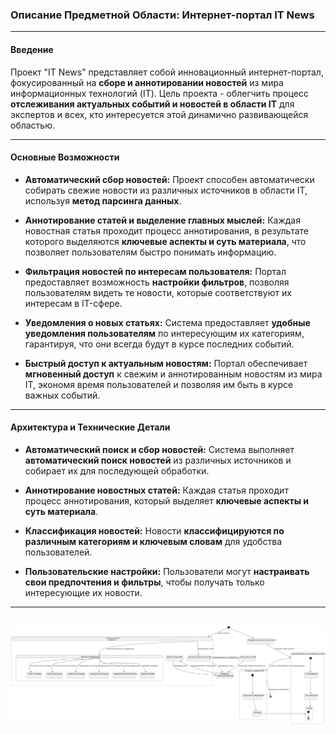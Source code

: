 ### **Описание Предметной Области: Интернет-портал IT News**

---

#### **Введение**

Проект "IT News" представляет собой инновационный интернет-портал, фокусированный на **сборе и аннотировании новостей** из мира информационных технологий (IT). Цель проекта - облегчить процесс **отслеживания актуальных событий и новостей в области IT** для экспертов и всех, кто интересуется этой динамично развивающейся областью.

---

#### **Основные Возможности**

- **Автоматический сбор новостей:**
  Проект способен автоматически собирать свежие новости из различных источников в области IT, используя **метод парсинга данных**.

- **Аннотирование статей и выделение главных мыслей:**
  Каждая новостная статья проходит процесс аннотирования, в результате которого выделяются **ключевые аспекты и суть материала**, что позволяет пользователям быстро понимать информацию.

- **Фильтрация новостей по интересам пользователя:**
  Портал предоставляет возможность **настройки фильтров**, позволяя пользователям видеть те новости, которые соответствуют их интересам в IT-сфере.

- **Уведомления о новых статьях:**
  Система предоставляет **удобные уведомления пользователям** по интересующим их категориям, гарантируя, что они всегда будут в курсе последних событий.

- **Быстрый доступ к актуальным новостям:**
  Портал обеспечивает **мгновенный доступ** к свежим и аннотированным новостям из мира IT, экономя время пользователей и позволяя им быть в курсе важных событий.

---

#### **Архитектура и Технические Детали**

- **Автоматический поиск и сбор новостей:**
  Система выполняет **автоматический поиск новостей** из различных источников и собирает их для последующей обработки.

- **Аннотирование новостных статей:**
  Каждая статья проходит процесс аннотирования, который выделяет **ключевые аспекты и суть материала**.

- **Классификация новостей:**
  Новости **классифицируются по различным категориям и ключевым словам** для удобства пользователей.

- **Пользовательские настройки:**
  Пользователи могут **настраивать свои предпочтения и фильтры**, чтобы получать только интересующие их новости.
---
  ![Диаграмма](Diagram_1.svg)
---
